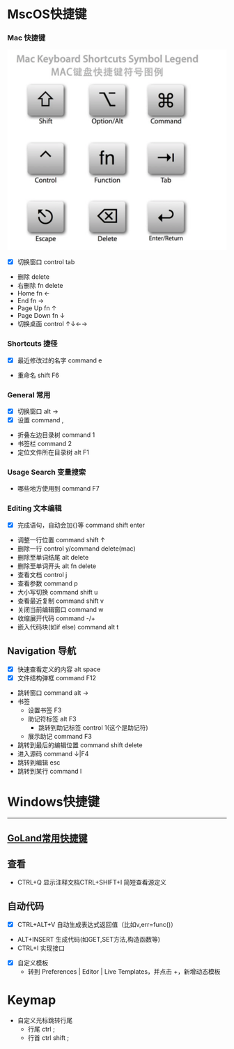
# MscOS快捷键
### Mac 快捷键
![](images/Mac按键.png)
* [x] 切换窗口 control tab
* 删除 delete
* 右删除 fn delete
* Home fn ←
* End fn →
* Page Up fn ↑
* Page Down fn ↓
* 切换桌面 control ↑↓←→

### Shortcuts 捷径
* [x] 最近修改过的名字 command e
* 重命名 shift F6

### General 常用
* [x] 切换窗口 alt →
* [x] 设置 command ,
* 折叠左边目录树 command 1 
* 书签栏 command 2
* 定位文件所在目录树 alt F1

### Usage Search 变量搜索
* 哪些地方使用到 command F7

### Editing 文本编辑
* [x] 完成语句，自动会加{}等 command shift enter
* 调整一行位置 command shift ↑
* 删除一行 control y/command delete(mac)
* 删除至单词结尾 alt delete
* 删除至单词开头 alt fn delete
* 查看文档 control j
* 查看参数 command p
* 大小写切换 command shift u
* 查看最近复制 command shift v
* 关闭当前编辑窗口 command w
* 收缩展开代码 command -/+
* 嵌入代码块(如if else) command alt t

## Navigation 导航
* [x] 快速查看定义的内容 alt space
* [x] 文件结构弹框 command F12
* 跳转窗口 command alt →
* 书签 
  * 设置书签 F3
  * 助记符标签 alt F3
    * 跳转到助记标签 control 1(这个是助记符)
  * 展示助记 command F3
* 跳转到最后的编辑位置 command shift delete
* 进入源码 command ↓|F4
* 跳转到编辑 esc
* 跳转到某行 command l


# Windows快捷键
---
## [GoLand常用快捷键](https://blog.51cto.com/quantfabric/2294263)
## 查看
* CTRL+Q 显示注释文档CTRL+SHIFT+I 简短查看源定义

## 自动代码
* [x] CTRL+ALT+V 自动生成表达式返回值（比如v,err=func()）
* ALT+INSERT 生成代码(如GET,SET方法,构造函数等)
* CTRL+I 实现接口
* [x] 自定义模板
  * 转到 Preferences | Editor | Live Templates，并点击 +，新增动态模板

# Keymap
* 自定义光标跳转行尾
  * 行尾 ctrl ;
  * 行首 ctrl shift ;
